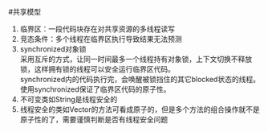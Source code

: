 #共享模型

1. 临界区：一段代码块存在对共享资源的多线程读写
2. 竞态条件：多个线程在临界区执行导致结果无法预测
3. synchronized对象锁  
	采用互斥的方式，让同一时间最多一个线程持有对象锁，上下文切换不释放锁，这样拥有锁的线程可以安全运行临界区代码。  
	synchronized内的代码执行完，会唤醒被锁挡住的其它blocked状态的线程。  
	使用synchronized保证了临界区代码的原子性。
4. 不可变类如String是线程安全的
5. 线程安全的类如Vector的方法可看成原子的，但是多个方法的组合操作就不是原子性的了，需要谨慎判断是否有线程安全问题